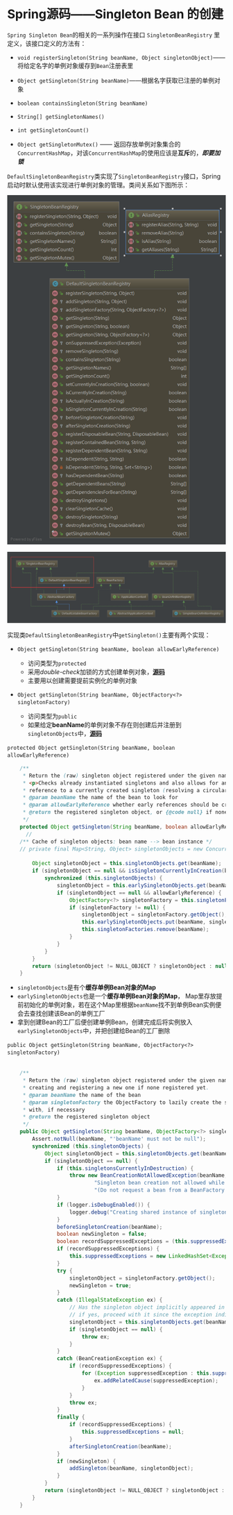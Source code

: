 # <a name="top">Spring源码——Singleton Bean 的创建</a>



`Spring Singleton Bean`的相关的一系列操作在接口 `SingletonBeanRegistry` 里定义，该接口定义的方法有：

+ `void registerSingleton(String beanName, Object singletonObject)`—— 将给定名字的单例对象缓存到`Bean`注册表里


+ `Object getSingleton(String beanName)`——根据名字获取已注册的单例对象


+ `boolean containsSingleton(String beanName)`


+ `String[] getSingletonNames()`


+ `int getSingletonCount()`


+ `Object getSingletonMutex()` —— 返回存放单例对象集合的`ConcurrentHashMap`，对该`ConcurrentHashMap`的使用应该是**互斥**的，***即要加锁***



`DefaultSingletonBeanRegistry`类实现了`SingletonBeanRegistry`接口，Spring启动时默认使用该实现进行单例对象的管理。类间关系如下图所示：

![DefaultSingletonBeanRegistry](https://github.com/HurricanGod/Home/blob/master/spring/img/DefaultSingletonBeanRegistry.png)

![BeanFactory](https://github.com/HurricanGod/Home/blob/master/spring/img/BeanFactory.png)





实现类`DefaultSingletonBeanRegistry`中`getSingleton()`主要有两个实现：

+ `Object getSingleton(String beanName, boolean allowEarlyReference)`
  + 访问类型为`protected`
  + 采用*double-check*加锁的方式创建单例对象，<a href="#protectedGetSingleton">**源码**<a>
  + 主要用以创建需要提前实例化的单例对象


+ `Object getSingleton(String beanName, ObjectFactory<?> singletonFactory)`
  + 访问类型为`public`
  + 如果给定**beanName**的单例对象不存在则创建后并注册到`singletonObjects`中，<a  href="#publicGetSingleton">**源码**</a>





<a name="protectedGetSingleton">`protected Object getSingleton(String beanName, boolean allowEarlyReference)`<a>

```java
	/**
	 * Return the (raw) singleton object registered under the given name.
	 * <p>Checks already instantiated singletons and also allows for an early
	 * reference to a currently created singleton (resolving a circular reference).
	 * @param beanName the name of the bean to look for
	 * @param allowEarlyReference whether early references should be created or not
	 * @return the registered singleton object, or {@code null} if none found
	 */
	protected Object getSingleton(String beanName, boolean allowEarlyReference) {
      // 
	/** Cache of singleton objects: bean name --> bean instance */
	// private final Map<String, Object> singletonObjects = new ConcurrentHashMap<String, Object>(256);

		Object singletonObject = this.singletonObjects.get(beanName);
		if (singletonObject == null && isSingletonCurrentlyInCreation(beanName)) {
			synchronized (this.singletonObjects) {
				singletonObject = this.earlySingletonObjects.get(beanName);
				if (singletonObject == null && allowEarlyReference) {
					ObjectFactory<?> singletonFactory = this.singletonFactories.get(beanName);
					if (singletonFactory != null) {
						singletonObject = singletonFactory.getObject();
						this.earlySingletonObjects.put(beanName, singletonObject);
						this.singletonFactories.remove(beanName);
					}
				}
			}
		}
		return (singletonObject != NULL_OBJECT ? singletonObject : null);
	}

```

+ `singletonObjects`是有个**缓存单例Bean对象的Map**
+ `earlySingletonObjects`也是一个**缓存单例Bean对象的Map**， Map里存放提前初始化的单例对象，若在这个Map里根据`beanName`找不到单例Bean实例便会去查找创建该Bean的单例工厂
+ 拿到创建Bean的工厂后便创建单例Bean，创建完成后将实例放入`earlySingletonObjects`中，并把创建给Bean的工厂删除





<a  name="publicGetSingleton">`public Object getSingleton(String beanName, ObjectFactory<?> singletonFactory)`</a>

```java

	/**
	 * Return the (raw) singleton object registered under the given name,
	 * creating and registering a new one if none registered yet.
	 * @param beanName the name of the bean
	 * @param singletonFactory the ObjectFactory to lazily create the singleton
	 * with, if necessary
	 * @return the registered singleton object
	 */
	public Object getSingleton(String beanName, ObjectFactory<?> singletonFactory) {
		Assert.notNull(beanName, "'beanName' must not be null");
		synchronized (this.singletonObjects) {
			Object singletonObject = this.singletonObjects.get(beanName);
			if (singletonObject == null) {
				if (this.singletonsCurrentlyInDestruction) {
					throw new BeanCreationNotAllowedException(beanName,
							"Singleton bean creation not allowed while singletons of this factory are in destruction " +
							"(Do not request a bean from a BeanFactory in a destroy method implementation!)");
				}
				if (logger.isDebugEnabled()) {
					logger.debug("Creating shared instance of singleton bean '" + beanName + "'");
				}
				beforeSingletonCreation(beanName);
				boolean newSingleton = false;
				boolean recordSuppressedExceptions = (this.suppressedExceptions == null);
				if (recordSuppressedExceptions) {
					this.suppressedExceptions = new LinkedHashSet<Exception>();
				}
				try {
					singletonObject = singletonFactory.getObject();
					newSingleton = true;
				}
				catch (IllegalStateException ex) {
					// Has the singleton object implicitly appeared in the meantime ->
					// if yes, proceed with it since the exception indicates that state.
					singletonObject = this.singletonObjects.get(beanName);
					if (singletonObject == null) {
						throw ex;
					}
				}
				catch (BeanCreationException ex) {
					if (recordSuppressedExceptions) {
						for (Exception suppressedException : this.suppressedExceptions) {
							ex.addRelatedCause(suppressedException);
						}
					}
					throw ex;
				}
				finally {
					if (recordSuppressedExceptions) {
						this.suppressedExceptions = null;
					}
					afterSingletonCreation(beanName);
				}
				if (newSingleton) {
					addSingleton(beanName, singletonObject);
				}
			}
			return (singletonObject != NULL_OBJECT ? singletonObject : null);
		}
	}

```

